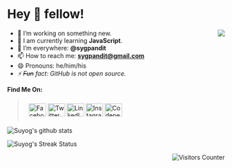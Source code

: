 # Hey 👋 fellow!
<img align="right" src="https://github-readme-stats.vercel.app/api/top-langs/?username=sygpandit&layout=compact&theme=blueberry"/>

- 🔭 I’m working on something new.
- 🌱 I am currently learning **JavaScript**.
- 🤔 I’m everywhere: **@sygpandit**
- 📫 How to reach me: **sygpandit@gmail.com** 
- 😄 Pronouns: he/him/his
- <i> ⚡ ~~Fun~~ fact: GitHub is not open source. </i>


 **Find Me On:**
> <p align="left" style="padding:10px 10px 10px 10px">
> <a href="https://fb.com/sygpandit" target="blank"><img align="center" src="https://raw.githubusercontent.com/rahuldkjain/github-profile-readme-generator/master/src/images/icons/Social/facebook.svg" alt="Facebook" height="30" width="40" /></a>
> <a href="https://twitter.com/sygpandit" target="blank"><img align="center" src="https://raw.githubusercontent.com/rahuldkjain/github-profile-readme-generator/master/src/images/icons/Social/twitter.svg" alt="Twitter" height="30" width="40" /></a>
> <a href="https://linkedin.com/in/sygpandit" target="blank"><img align="center" src="https://raw.githubusercontent.com/rahuldkjain/github-profile-readme-generator/master/src/images/icons/Social/linked-in-alt.svg" alt="LinkedIn" height="30" width="40" /></a>
> <a href="https://instagram.com/sygpandit" target="blank"><img align="center" src="https://raw.githubusercontent.com/rahuldkjain/github-profile-readme-generator/master/src/images/icons/Social/instagram.svg" alt="Instagram" height="30" width="40" /></a>
> <a href="https://codepen.io/sygpandit" target="blank"><img align="center" src="https://raw.githubusercontent.com/rahuldkjain/github-profile-readme-generator/master/src/images/icons/Social/codepen.svg" alt="Codepen" height="30" width="40" /></a>

</p>


![Suyog's github stats](https://github-readme-stats.vercel.app/api?username=sygpandit&show_icons=true&theme=blueberry)

![Suyog's Streak Status](https://github-readme-streak-stats.herokuapp.com/?user=sygpandit&theme=blueberry&layout=compact)

<img align="right" src="https://visitor-badge.glitch.me/badge?page_id=sygpandit.sygpandit" alt="Visitors Counter" />